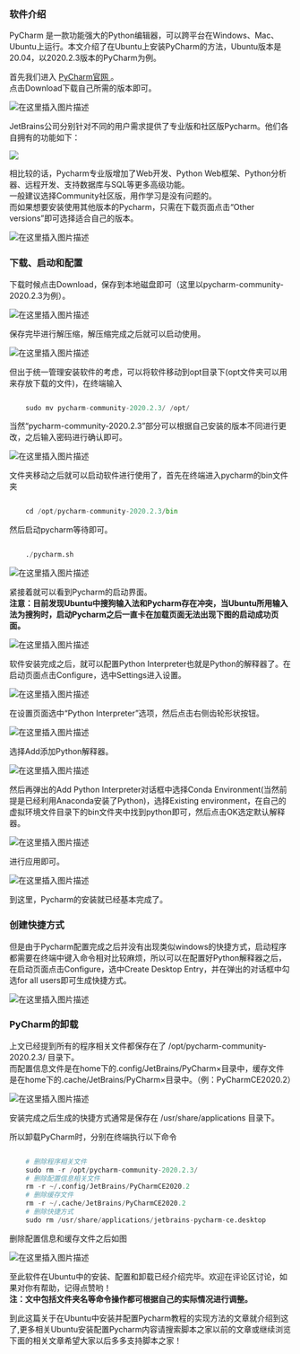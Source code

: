 ###  软件介绍

PyCharm
是一款功能强大的Python编辑器，可以跨平台在Windows、Mac、Ubuntu上运行。本文介绍了在Ubuntu上安装PyCharm的方法，Ubuntu版本是20.04，以2020.2.3版本的PyCharm为例。

首先我们进入 [ PyCharm官网 ](https://www.jetbrains.com/pycharm/) 。  
点击Download下载自己所需的版本即可。  

![在这里插入图片描述](https://img.jbzj.com/file_images/article/202101/2021010611302381.png)  

JetBrains公司分别针对不同的用户需求提供了专业版和社区版Pycharm。他们各自拥有的功能如下：

![](https://img.jbzj.com/file_images/article/202101/2021010611302382.png)  

相比较的话，Pycharm专业版增加了Web开发、Python Web框架、Python分析器、远程开发、支持数据库与SQL等更多高级功能。  
一般建议选择Community社区版，用作学习是没有问题的。  
而如果想要安装使用其他版本的Pycharm，只需在下载页面点击“Other versions”即可选择适合自己的版本。  

![在这里插入图片描述](https://img.jbzj.com/file_images/article/202101/2021010611302383.png)

###  下载、启动和配置

下载时候点击Download，保存到本地磁盘即可（这里以pycharm-community-2020.2.3为例）。

![在这里插入图片描述](https://img.jbzj.com/file_images/article/202101/2021010611302484.png)

保存完毕进行解压缩，解压缩完成之后就可以启动使用。

![在这里插入图片描述](https://img.jbzj.com/file_images/article/202101/2021010611302485.png)  

但出于统一管理安装软件的考虑，可以将软件移动到opt目录下(opt文件夹可以用来存放下载的文件)，在终端输入

```python

    sudo mv pycharm-community-2020.2.3/ /opt/
```

当然“pycharm-community-2020.2.3”部分可以根据自己安装的版本不同进行更改，之后输入密码进行确认即可。

![在这里插入图片描述](https://img.jbzj.com/file_images/article/202101/2021010611302486.png)  

文件夹移动之后就可以启动软件进行使用了，首先在终端进入pycharm的bin文件夹

```python

    cd /opt/pycharm-community-2020.2.3/bin
```

然后启动pycharm等待即可。

```python

    ./pycharm.sh
```

![在这里插入图片描述](https://img.jbzj.com/file_images/article/202101/2021010611302487.png)  

紧接着就可以看到Pycharm的启动界面。  
**注意：目前发现Ubuntu中搜狗输入法和Pycharm存在冲突，当Ubuntu所用输入法为搜狗时，启动Pycharm之后一直卡在加载页面无法出现下图的启动成功页面。**

![在这里插入图片描述](https://img.jbzj.com/file_images/article/202101/2021010611302488.png)  

软件安装完成之后，就可以配置Python
Interpreter也就是Python的解释器了。在启动页面点击Configure，选中Settings进入设置。  

![在这里插入图片描述](https://img.jbzj.com/file_images/article/202101/2021010611302589.png)  

在设置页面选中“Python Interpreter”选项，然后点击右侧齿轮形状按钮。

![在这里插入图片描述](https://img.jbzj.com/file_images/article/202101/2021010611302590.png)  

选择Add添加Python解释器。

![在这里插入图片描述](https://img.jbzj.com/file_images/article/202101/2021010611302591.png)  

然后再弹出的Add Python Interpreter对话框中选择Conda
Environment(当然前提是已经利用Anaconda安装了Python)，选择Existing
environment，在自己的虚拟环境文件目录下的bin文件夹中找到python即可，然后点击OK选定默认解释器。

![在这里插入图片描述](https://img.jbzj.com/file_images/article/202101/2021010611302692.png)  

进行应用即可。

![在这里插入图片描述](https://img.jbzj.com/file_images/article/202101/2021010611302693.png)  

到这里，Pycharm的安装就已经基本完成了。

###  创建快捷方式

但是由于Pycharm配置完成之后并没有出现类似windows的快捷方式，启动程序都需要在终端中键入命令相对比较麻烦，所以可以在配置好Python解释器之后，在启动页面点击Configure，选中Create
Desktop Entry，并在弹出的对话框中勾选for all users即可生成快捷方式。

![在这里插入图片描述](https://img.jbzj.com/file_images/article/202101/2021010611302794.png)

###  PyCharm的卸载

上文已经提到所有的程序相关文件都保存在了 /opt/pycharm-community-2020.2.3/ 目录下。  
而配置信息文件是在home下的.config/JetBrains/PyCharm×目录中，缓存文件是在home下的.cache/JetBrains/PyCharm×目录中。（例：PyCharmCE2020.2）

![在这里插入图片描述](https://img.jbzj.com/file_images/article/202101/2021010611302795.png)  

安装完成之后生成的快捷方式通常是保存在 /usr/share/applications 目录下。

所以卸载PyCharm时，分别在终端执行以下命令

```python

    # 删除程序相关文件
    sudo rm -r /opt/pycharm-community-2020.2.3/
    # 删除配置信息相关文件
    rm -r ~/.config/JetBrains/PyCharmCE2020.2
    # 删除缓存文件
    rm -r ~/.cache/JetBrains/PyCharmCE2020.2
    # 删除快捷方式
    sudo rm /usr/share/applications/jetbrains-pycharm-ce.desktop
```

删除配置信息和缓存文件之后如图

![在这里插入图片描述](https://img.jbzj.com/file_images/article/202101/2021010611302796.png)  

至此软件在Ubuntu中的安装、配置和卸载已经介绍完毕。欢迎在评论区讨论，如果对你有帮助，记得点赞哟！  
**注：文中包括文件夹名等命令操作都可根据自己的实际情况进行调整。**

到此这篇关于在Ubuntu中安装并配置Pycharm教程的实现方法的文章就介绍到这了,更多相关Ubuntu安装配置Pycharm内容请搜索脚本之家以前的文章或继续浏览下面的相关文章希望大家以后多多支持脚本之家！

